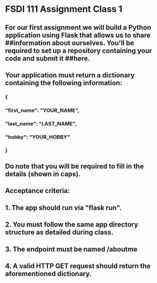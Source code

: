 # FSDI 111 Assignment Class 1
## For our first assignment we will build a Python application using Flask that allows us to share ##information about ourselves. You'll be required to set up a repository containing your code and submit it ##here.

## Your application must return a dictionary containing the following information:

### {​

### "first_name": "YOUR_NAME",​

### "last_name": "LAST_NAME",​

### "hobby": "YOUR_HOBBY"​

### }

## Do note that you will be required to fill in the details (shown in caps).

## Acceptance criteria:

## 1. The app should run via "flask run".

## 2. You must follow the same app directory structure as detailed during class.

## 3. The endpoint must be named /aboutme

## 4. A valid HTTP GET request should return the aforementioned dictionary.
